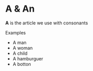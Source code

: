 # A & An

**A** is the article we use with consonants

Examples

- A man
- A woman
- A child
- A hamburguer
- A botton